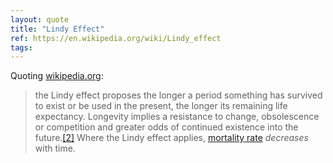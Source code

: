 ```yaml
---
layout: quote
title: "Lindy Effect"
ref: https://en.wikipedia.org/wiki/Lindy_effect
tags:
---
```


Quoting [wikipedia.org](https://en.wikipedia.org/wiki/Lindy_effect):

> the Lindy effect proposes the longer a period something has survived to exist or be used in the present, the longer its remaining life expectancy. Longevity implies a resistance to change, obsolescence or competition and greater odds of continued existence into the future.[[2]](https://en.wikipedia.org/wiki/Lindy_effect#cite_note-Taleb2012-2) Where the Lindy effect applies, [mortality rate](https://en.wikipedia.org/wiki/Mortality_rate) *decreases* with time.
